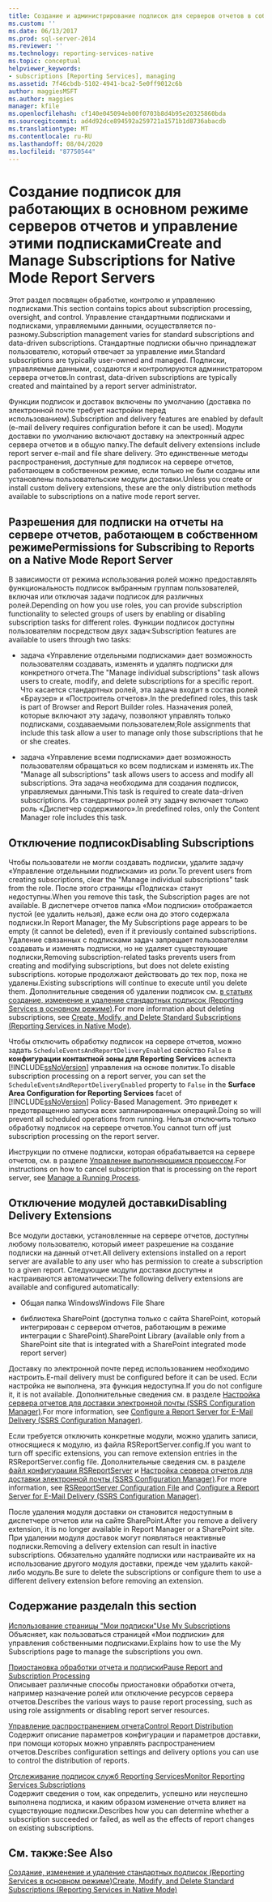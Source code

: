 ```yaml
---
title: Создание и администрирование подписок для серверов отчетов в собственном режиме | Документы Майкрософт
ms.custom: ''
ms.date: 06/13/2017
ms.prod: sql-server-2014
ms.reviewer: ''
ms.technology: reporting-services-native
ms.topic: conceptual
helpviewer_keywords:
- subscriptions [Reporting Services], managing
ms.assetid: 7f46cbdb-5102-4941-bca2-5e0ff9012c6b
author: maggiesMSFT
ms.author: maggies
manager: kfile
ms.openlocfilehash: cf140e045094eb00f0703b8d4b95e20325860bda
ms.sourcegitcommit: ad4d92dce894592a259721a1571b1d8736abacdb
ms.translationtype: MT
ms.contentlocale: ru-RU
ms.lasthandoff: 08/04/2020
ms.locfileid: "87750544"
---
```

# <a name="create-and-manage-subscriptions-for-native-mode-report-servers"></a><span data-ttu-id="6c628-102">Создание подписок для работающих в основном режиме серверов отчетов и управление этими подписками</span><span class="sxs-lookup"><span data-stu-id="6c628-102">Create and Manage Subscriptions for Native Mode Report Servers</span></span>
  <span data-ttu-id="6c628-103">Этот раздел посвящен обработке, контролю и управлению подписками.</span><span class="sxs-lookup"><span data-stu-id="6c628-103">This section contains topics about subscription processing, oversight, and control.</span></span> <span data-ttu-id="6c628-104">Управление стандартными подписками и подписками, управляемыми данными, осуществляется по-разному.</span><span class="sxs-lookup"><span data-stu-id="6c628-104">Subscription management varies for standard subscriptions and data-driven subscriptions.</span></span> <span data-ttu-id="6c628-105">Стандартные подписки обычно принадлежат пользователю, который отвечает за управление ими.</span><span class="sxs-lookup"><span data-stu-id="6c628-105">Standard subscriptions are typically user-owned and managed.</span></span> <span data-ttu-id="6c628-106">Подписки, управляемые данными, создаются и контролируются администратором сервера отчетов.</span><span class="sxs-lookup"><span data-stu-id="6c628-106">In contrast, data-driven subscriptions are typically created and maintained by a report server administrator.</span></span>  
  
 <span data-ttu-id="6c628-107">Функции подписок и доставок включены по умолчанию (доставка по электронной почте требует настройки перед использованием).</span><span class="sxs-lookup"><span data-stu-id="6c628-107">Subscription and delivery features are enabled by default (e-mail delivery requires configuration before it can be used).</span></span> <span data-ttu-id="6c628-108">Модули доставки по умолчанию включают доставку на электронный адрес сервера отчетов и в общую папку.</span><span class="sxs-lookup"><span data-stu-id="6c628-108">The default delivery extensions include report server e-mail and file share delivery.</span></span> <span data-ttu-id="6c628-109">Это единственные методы распространения, доступные для подписок на сервере отчетов, работающем в собственном режиме, если только не были созданы или установлены пользовательские модули доставки.</span><span class="sxs-lookup"><span data-stu-id="6c628-109">Unless you create or install custom delivery extensions, these are the only distribution methods available to subscriptions on a native mode report server.</span></span>  
  
## <a name="permissions-for-subscribing-to-reports-on-a-native-mode-report-server"></a><span data-ttu-id="6c628-110">Разрешения для подписки на отчеты на сервере отчетов, работающем в собственном режиме</span><span class="sxs-lookup"><span data-stu-id="6c628-110">Permissions for Subscribing to Reports on a Native Mode Report Server</span></span>  
 <span data-ttu-id="6c628-111">В зависимости от режима использования ролей можно предоставлять функциональность подписок выбранным группам пользователей, включая или отключая задачи подписок для различных ролей.</span><span class="sxs-lookup"><span data-stu-id="6c628-111">Depending on how you use roles, you can provide subscription functionality to selected groups of users by enabling or disabling subscription tasks for different roles.</span></span> <span data-ttu-id="6c628-112">Функции подписок доступны пользователям посредством двух задач:</span><span class="sxs-lookup"><span data-stu-id="6c628-112">Subscription features are available to users through two tasks:</span></span>  
  
-   <span data-ttu-id="6c628-113">задача «Управление отдельными подписками» дает возможность пользователям создавать, изменять и удалять подписки для конкретного отчета.</span><span class="sxs-lookup"><span data-stu-id="6c628-113">The "Manage individual subscriptions" task allows users to create, modify, and delete subscriptions for a specific report.</span></span> <span data-ttu-id="6c628-114">Что касается стандартных ролей, эта задача входит в состав ролей «Браузер» и «Построитель отчетов».</span><span class="sxs-lookup"><span data-stu-id="6c628-114">In the predefined roles, this task is part of Browser and Report Builder roles.</span></span> <span data-ttu-id="6c628-115">Назначения ролей, которые включают эту задачу, позволяют управлять только подписками, создаваемыми пользователем;</span><span class="sxs-lookup"><span data-stu-id="6c628-115">Role assignments that include this task allow a user to manage only those subscriptions that he or she creates.</span></span>  
  
-   <span data-ttu-id="6c628-116">задача «Управление всеми подписками» дает возможность пользователям обращаться ко всем подпискам и изменять их.</span><span class="sxs-lookup"><span data-stu-id="6c628-116">The "Manage all subscriptions" task allows users to access and modify all subscriptions.</span></span> <span data-ttu-id="6c628-117">Эта задача необходима для создания подписок, управляемых данными.</span><span class="sxs-lookup"><span data-stu-id="6c628-117">This task is required to create data-driven subscriptions.</span></span> <span data-ttu-id="6c628-118">Из стандартных ролей эту задачу включает только роль «Диспетчер содержимого».</span><span class="sxs-lookup"><span data-stu-id="6c628-118">In predefined roles, only the Content Manager role includes this task.</span></span>  
  
## <a name="disabling-subscriptions"></a><span data-ttu-id="6c628-119">Отключение подписок</span><span class="sxs-lookup"><span data-stu-id="6c628-119">Disabling Subscriptions</span></span>  
 <span data-ttu-id="6c628-120">Чтобы пользователи не могли создавать подписки, удалите задачу «Управление отдельными подписками» из роли.</span><span class="sxs-lookup"><span data-stu-id="6c628-120">To prevent users from creating subscriptions, clear the "Manage individual subscriptions" task from the role.</span></span> <span data-ttu-id="6c628-121">После этого страницы «Подписка» станут недоступны.</span><span class="sxs-lookup"><span data-stu-id="6c628-121">When you remove this task, the Subscription pages are not available.</span></span> <span data-ttu-id="6c628-122">В диспетчере отчетов папка «Мои подписки» отображается пустой (ее удалить нельзя), даже если она до этого содержала подписки.</span><span class="sxs-lookup"><span data-stu-id="6c628-122">In Report Manager, the My Subscriptions page appears to be empty (it cannot be deleted), even if it previously contained subscriptions.</span></span> <span data-ttu-id="6c628-123">Удаление связанных с подписками задач запрещает пользователям создавать и изменять подписки, но не удаляет существующие подписки,</span><span class="sxs-lookup"><span data-stu-id="6c628-123">Removing subscription-related tasks prevents users from creating and modifying subscriptions, but does not delete existing subscriptions.</span></span> <span data-ttu-id="6c628-124">которые продолжают действовать до тех пор, пока не удалены.</span><span class="sxs-lookup"><span data-stu-id="6c628-124">Existing subscriptions will continue to execute until you delete them.</span></span> <span data-ttu-id="6c628-125">Дополнительные сведения об удалении подписок см. [в статьях создание, изменение и удаление стандартных подписок &#40;Reporting Services в основном режиме&#41;](subscriptions/create-and-manage-subscriptions-for-native-mode-report-servers.md).</span><span class="sxs-lookup"><span data-stu-id="6c628-125">For more information about deleting subscriptions, see [Create, Modify, and Delete Standard Subscriptions &#40;Reporting Services in Native Mode&#41;](subscriptions/create-and-manage-subscriptions-for-native-mode-report-servers.md).</span></span>  
  
 <span data-ttu-id="6c628-126">Чтобы отключить обработку подписок на сервере отчетов, можно задать `ScheduleEventsAndReportDeliveryEnabled` свойство `False` в **конфигурации контактной зоны для Reporting Services** аспекта [!INCLUDE[ssNoVersion](../includes/ssnoversion-md.md)] управления на основе политик.</span><span class="sxs-lookup"><span data-stu-id="6c628-126">To disable subscription processing on a report server, you can set the `ScheduleEventsAndReportDeliveryEnabled` property to `False` in the **Surface Area Configuration for Reporting Services** facet of [!INCLUDE[ssNoVersion](../includes/ssnoversion-md.md)] Policy-Based Management.</span></span> <span data-ttu-id="6c628-127">Это приведет к предотвращению запуска всех запланированных операций.</span><span class="sxs-lookup"><span data-stu-id="6c628-127">Doing so will prevent all scheduled operations from running.</span></span> <span data-ttu-id="6c628-128">Нельзя отключить только обработку подписок на сервере отчетов.</span><span class="sxs-lookup"><span data-stu-id="6c628-128">You cannot turn off just subscription processing on the report server.</span></span>  
  
 <span data-ttu-id="6c628-129">Инструкции по отмене подписки, которая обрабатывается на сервере отчетов, см. в разделе [Управление выполняющимся процессом](subscriptions/manage-a-running-process.md).</span><span class="sxs-lookup"><span data-stu-id="6c628-129">For instructions on how to cancel subscription that is processing on the report server, see [Manage a Running Process](subscriptions/manage-a-running-process.md).</span></span>  
  
## <a name="disabling-delivery-extensions"></a><span data-ttu-id="6c628-130">Отключение модулей доставки</span><span class="sxs-lookup"><span data-stu-id="6c628-130">Disabling Delivery Extensions</span></span>  
 <span data-ttu-id="6c628-131">Все модули доставки, установленные на сервере отчетов, доступны любому пользователю, который имеет разрешение на создание подписки на данный отчет.</span><span class="sxs-lookup"><span data-stu-id="6c628-131">All delivery extensions installed on a report server are available to any user who has permission to create a subscription to a given report.</span></span> <span data-ttu-id="6c628-132">Следующие модули доставки доступны и настраиваются автоматически:</span><span class="sxs-lookup"><span data-stu-id="6c628-132">The following delivery extensions are available and configured automatically:</span></span>  
  
-   <span data-ttu-id="6c628-133">Общая папка Windows</span><span class="sxs-lookup"><span data-stu-id="6c628-133">Windows File Share</span></span>  
  
-   <span data-ttu-id="6c628-134">библиотека SharePoint (доступна только с сайта SharePoint, который интегрирован с сервером отчетов, работающим в режиме интеграции с SharePoint).</span><span class="sxs-lookup"><span data-stu-id="6c628-134">SharePoint Library (available only from a SharePoint site that is integrated with a  SharePoint integrated mode report server)</span></span>  
  
 <span data-ttu-id="6c628-135">Доставку по электронной почте перед использованием необходимо настроить.</span><span class="sxs-lookup"><span data-stu-id="6c628-135">E-mail delivery must be configured before it can be used.</span></span> <span data-ttu-id="6c628-136">Если настройка не выполнена, эта функция недоступна.</span><span class="sxs-lookup"><span data-stu-id="6c628-136">If you do not configure it, it is not available.</span></span> <span data-ttu-id="6c628-137">Дополнительные сведения см. в разделе [Настройка сервера отчетов для доставки электронной почты &#40;SSRS Configuration Manager&#41;](../../2014/sql-server/install/configure-a-report-server-for-e-mail-delivery-ssrs-configuration-manager.md).</span><span class="sxs-lookup"><span data-stu-id="6c628-137">For more information, see [Configure a Report Server for E-Mail Delivery &#40;SSRS Configuration Manager&#41;](../../2014/sql-server/install/configure-a-report-server-for-e-mail-delivery-ssrs-configuration-manager.md).</span></span>  
  
 <span data-ttu-id="6c628-138">Если требуется отключить конкретные модули, можно удалить записи, относящиеся к модулю, из файла RSReportServer.config.</span><span class="sxs-lookup"><span data-stu-id="6c628-138">If you want to turn off specific extensions, you can remove extension entries in the RSReportServer.config file.</span></span> <span data-ttu-id="6c628-139">Дополнительные сведения см. в разделе [файл конфигурации RSReportServer](report-server/rsreportserver-config-configuration-file.md) и [Настройка сервера отчетов для доставки электронной почты &#40;SSRS Configuration Manager&#41;](../../2014/sql-server/install/configure-a-report-server-for-e-mail-delivery-ssrs-configuration-manager.md).</span><span class="sxs-lookup"><span data-stu-id="6c628-139">For more information, see [RSReportServer Configuration File](report-server/rsreportserver-config-configuration-file.md) and [Configure a Report Server for E-Mail Delivery &#40;SSRS Configuration Manager&#41;](../../2014/sql-server/install/configure-a-report-server-for-e-mail-delivery-ssrs-configuration-manager.md).</span></span>  
  
 <span data-ttu-id="6c628-140">После удаления модуля доставки он становится недоступным в диспетчере отчетов или на сайте SharePoint.</span><span class="sxs-lookup"><span data-stu-id="6c628-140">After you remove a delivery extension, it is no longer available in Report Manager or a SharePoint site.</span></span> <span data-ttu-id="6c628-141">При удалении модуля доставок могут появляться неактивные подписки.</span><span class="sxs-lookup"><span data-stu-id="6c628-141">Removing a delivery extension can result in inactive subscriptions.</span></span> <span data-ttu-id="6c628-142">Обязательно удаляйте подписки или настраивайте их на использование другого модуля доставки, прежде чем удалить какой-либо модуль.</span><span class="sxs-lookup"><span data-stu-id="6c628-142">Be sure to delete the subscriptions or configure them to use a different delivery extension before removing an extension.</span></span>  
  
## <a name="in-this-section"></a><span data-ttu-id="6c628-143">Содержание раздела</span><span class="sxs-lookup"><span data-stu-id="6c628-143">In this section</span></span>  
 [<span data-ttu-id="6c628-144">Использование страницы "Мои подписки"</span><span class="sxs-lookup"><span data-stu-id="6c628-144">Use My Subscriptions</span></span>](subscriptions/use-my-subscriptions-native-mode-report-server.md)  
 <span data-ttu-id="6c628-145">Объясняет, как пользоваться страницей «Мои подписки» для управления собственными подписками.</span><span class="sxs-lookup"><span data-stu-id="6c628-145">Explains how to use the My Subscriptions page to manage the subscriptions you own.</span></span>  
  
 [<span data-ttu-id="6c628-146">Приостановка обработки отчета и подписки</span><span class="sxs-lookup"><span data-stu-id="6c628-146">Pause Report and Subscription Processing</span></span>](subscriptions/disable-or-pause-report-and-subscription-processing.md)  
 <span data-ttu-id="6c628-147">Описывает различные способы приостановки обработки отчета, например назначение ролей или отключение ресурсов сервера отчетов.</span><span class="sxs-lookup"><span data-stu-id="6c628-147">Describes the various ways to pause report processing, such as using role assignments or disabling report server resources.</span></span>  
  
 [<span data-ttu-id="6c628-148">Управление распространением отчета</span><span class="sxs-lookup"><span data-stu-id="6c628-148">Control Report Distribution</span></span>](../../2014/reporting-services/control-report-distribution.md)  
 <span data-ttu-id="6c628-149">Содержит описание параметров конфигурации и параметров доставки, при помощи которых можно управлять распространением отчетов.</span><span class="sxs-lookup"><span data-stu-id="6c628-149">Describes configuration settings and delivery options you can use to control the distribution of reports.</span></span>  
  
 [<span data-ttu-id="6c628-150">Отслеживание подписок служб Reporting Services</span><span class="sxs-lookup"><span data-stu-id="6c628-150">Monitor Reporting Services Subscriptions</span></span>](subscriptions/monitor-reporting-services-subscriptions.md)  
 <span data-ttu-id="6c628-151">Содержит сведения о том, как определить, успешно или неуспешно выполнена подписка, и каким образом изменение отчета влияет на существующие подписки.</span><span class="sxs-lookup"><span data-stu-id="6c628-151">Describes how you can determine whether a subscription succeeded or failed, as well as the effects of report changes on existing subscriptions.</span></span>  
  
## <a name="see-also"></a><span data-ttu-id="6c628-152">См. также:</span><span class="sxs-lookup"><span data-stu-id="6c628-152">See Also</span></span>  
 [<span data-ttu-id="6c628-153">Создание, изменение и удаление стандартных подписок &#40;Reporting Services в основном режиме&#41;</span><span class="sxs-lookup"><span data-stu-id="6c628-153">Create, Modify, and Delete Standard Subscriptions &#40;Reporting Services in Native Mode&#41;</span></span>](subscriptions/create-and-manage-subscriptions-for-native-mode-report-servers.md)  
  
  
